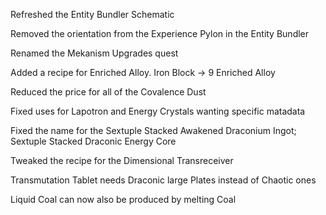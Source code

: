 Refreshed the Entity Bundler Schematic

Removed the orientation from the Experience Pylon in the Entity Bundler

Renamed the Mekanism Upgrades quest

Added a recipe for Enriched Alloy. Iron Block -> 9 Enriched Alloy

Reduced the price for all of the Covalence Dust

Fixed uses for Lapotron and Energy Crystals wanting specific matadata

Fixed the name for the Sextuple Stacked Awakened Draconium Ingot; Sextuple Stacked Draconic Energy Core

Tweaked the recipe for the Dimensional Transreceiver

Transmutation Tablet needs Draconic large Plates instead of Chaotic ones

Liquid Coal can now also be produced by melting Coal
